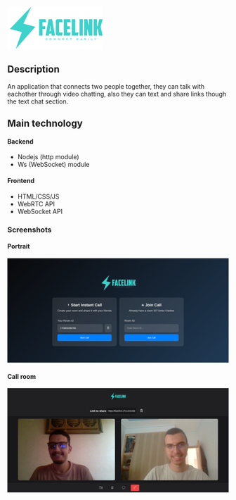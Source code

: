 <img src="./views/images/logo.png">

## Description

An application that connects two people together, they can talk with eachother through video chatting, also they can text and share links though the text chat section.

## Main technology

#### Backend
- Nodejs (http module)
- Ws (WebSocket) module  

#### Frontend
- HTML/CSS/JS
- WebRTC API
- WebSocket API

### Screenshots

#### Portrait
![Portrait page](./images/portrait.png)


#### Call room
![Call page](./images/call.png)